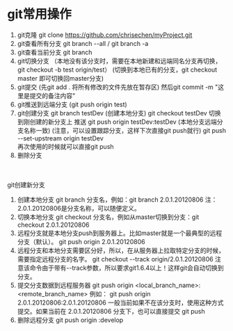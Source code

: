 # git常用操作

1.  git克隆        git clone https://github.com/chrisechen/myProject.git
2.  git查看所有分支 git branch --all  / git branch -a
3.  git查看当前分支 git branch
4.  git切换分支   （本地没有该分支时，需要在本地新建和远端同名分支再切换，git checkout -b test origin/test）
    (切换到本地已有的分支，git checkout master 即可切换回master分支)
5.  git提交 (先git add .    将所有修改的文件先放在暂存区)
    然后git commit -m "这里是提交的备注内容"
6.  git推送到远端分支    (git push origin test)
7.  git创建分支
    git branch testDev (创建本地分支)
    git checkout testDev  切换到刚创建的新分支上
    推送
    git push origin testDev:testDev  (本地分支远端分支名称一致)
    (注意，可以设置跟踪分支，这样下次直接git push就行)
    git push --set-upstream origin testDev   
    再次使用的时候就可以直接git push
8. 删除分支

<br></br>
git创建新分支
1. 创建本地分支
git branch 分支名，例如：git branch 2.0.1.20120806
注：2.0.1.20120806是分支名称，可以随便定义。
2. 切换本地分支
git checkout 分支名，例如从master切换到分支：git checkout 2.0.1.20120806
3. 远程分支就是本地分支push到服务器上。比如master就是一个最典型的远程分支（默认）。
git push origin 2.0.1.20120806
4. 远程分支和本地分支需要区分好，所以，在从服务器上拉取特定分支的时候，需要指定远程分支的名字。
git checkout --track origin/2.0.1.20120806
注意该命令由于带有--track参数，所以要求git1.6.4以上！这样git会自动切换到分支。
5. 提交分支数据到远程服务器
git push origin <local_branch_name>:<remote_branch_name>
例如：
git push origin 2.0.1.20120806:2.0.1.20120806
一般当前如果不在该分支时，使用这种方式提交。如果当前在 2.0.1.20120806 分支下，也可以直接提交
git push
6. 删除远程分支
git push origin :develop